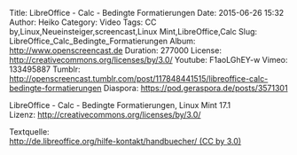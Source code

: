 Title: LibreOffice - Calc - Bedingte Formatierungen
Date: 2015-06-26 15:32
Author: Heiko
Category: Video
Tags: CC by,Linux,Neueinsteiger,screencast,Linux Mint,LibreOffice,Calc
Slug: LibreOffice_Calc_Bedingte_Formatierungen
Album: http://www.openscreencast.de
Duration: 277000
License: http://creativecommons.org/licenses/by/3.0/
Youtube: F1aoLGhEY-w
Vimeo: 133495887
Tumblr: http://openscreencast.tumblr.com/post/117848441515/libreoffice-calc-bedingte-formatierungen
Diaspora: https://pod.geraspora.de/posts/3571301

LibreOffice - Calc - Bedingte Formatierungen, Linux Mint 17.1  
Lizenz: <http://creativecommons.org/licenses/by/3.0/>  
  
Textquelle:  
[http://de.libreoffice.org/hilfe-kontakt/handbuecher/ (CC by
3.0)](http://de.libreoffice.org/hilfe-kontakt/handbuecher/)

